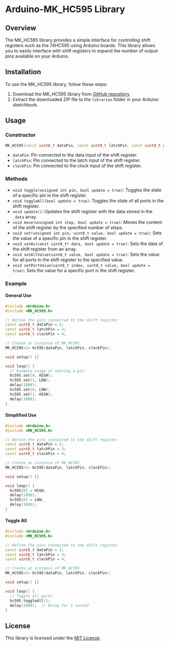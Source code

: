 # Arduino-MK_HC595 Library

## Overview

The MK_HC595 library provides a simple interface for controlling shift registers such as the 74HC595 using Arduino boards. This library allows you to easily interface with shift registers to expand the number of output pins available on your Arduino.

## Installation

To use the MK_HC595 library, follow these steps:

1. Download the MK_HC595 library from [GitHub repository](https://github.com/a3510377/Arduino-MK_HC595).
2. Extract the downloaded ZIP file to the `libraries` folder in your Arduino sketchbook.

## Usage

### Constructor

```cpp
MK_HC595(const uint8_t dataPin, const uint8_t latchPin, const uint8_t clockPin);
```

- `dataPin`: Pin connected to the data input of the shift register.
- `latchPin`: Pin connected to the latch input of the shift register.
- `clockPin`: Pin connected to the clock input of the shift register.

### Methods

- `void toggle(unsigned int pin, bool update = true)`: Toggles the state of a specific pin in the shift register.
- `void toggleAll(bool update = true)`: Toggles the state of all ports in the shift register.
- `void update()`: Updates the shift register with the data stored in the `_data` array.
- `void move(unsigned int step, bool update = true)`: Moves the content of the shift register by the specified number of steps.
- `void set(unsigned int pin, uint8_t value, bool update = true)`: Sets the value of a specific pin in the shift register.
- `void setAs(const uint8_t* data, bool update = true)`: Sets the data of the shift register from an array.
- `void setAllValue(uint8_t value, bool update = true)`: Sets the value for all ports in the shift register to the specified value.
- `void setPortValue(uint8_t index, uint8_t value, bool update = true)`: Sets the value for a specific port in the shift register.

### Example

#### General Use

```cpp
#include <Arduino.h>
#include <MK_HC595.h>

// Define the pins connected to the shift register
const uint8_t dataPin = 2;
const uint8_t latchPin = 3;
const uint8_t clockPin = 4;

// Create an instance of MK_HC595
MK_HC595<1> hc595(dataPin, latchPin, clockPin);

void setup() {}

void loop() {
  // Example usage of setting a pin
  hc595.set(0, HIGH);
  hc595.set(1, LOW);
  delay(1000);
  hc595.set(0, LOW);
  hc595.set(1, HIGH);
  delay(1000);
}
```

#### Simplified Use

```cpp
#include <Arduino.h>
#include <MK_HC595.h>

// Define the pins connected to the shift register
const uint8_t dataPin = 2;
const uint8_t latchPin = 3;
const uint8_t clockPin = 4;

// Create an instance of MK_HC595
MK_HC595<1> hc595(dataPin, latchPin, clockPin);

void setup() {}

void loop() {
  hc595[0] = HIGH;
  delay(1000);
  hc595[0] = LOW;
  delay(1000);
}
```

#### Toggle All

```cpp
#include <Arduino.h>
#include <MK_HC595.h>

// Define the pins connected to the shift register
const uint8_t dataPin = 2;
const uint8_t latchPin = 3;
const uint8_t clockPin = 4;

// Create an instance of MK_HC595
MK_HC595<1> hc595(dataPin, latchPin, clockPin);

void setup() {}

void loop() {
  // Toggle all ports
  hc595.toggleAll();
  delay(1000);  // Delay for 1 second
}
```

## License

This library is licensed under the [MIT License](LICENSE).
